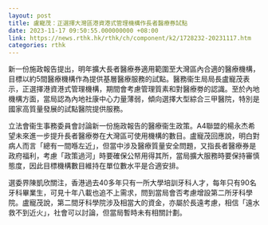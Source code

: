 ```yaml
---
layout: post
title: 盧寵茂：正選擇大灣區港資港式管理機構作長者醫療券試點
date: 2023-11-17 09:50:55.000000000 +08:00
link: https://news.rthk.hk/rthk/ch/component/k2/1728232-20231117.htm
categories: rthk
---
```


新一份施政報告提出，明年擴大長者醫療券適用範圍至大灣區內合適的醫療機構，目標以約5間醫療機構作為提供基層醫療服務的試點。醫務衞生局局長盧寵茂表示，正選擇港資港式管理機構，期間會考慮管理質素和對醫療劵的認識。至於內地機構方面，當局認為內地社康中心力量薄弱，傾向選擇大型綜合三甲醫院，特別是國家高質量發展的試點醫院提供服務。

立法會衞生事務委員會討論新一份施政報告的醫療衞生政策。A4聯盟的楊永杰希望未來進一步提升長者醫療劵在大灣區可使用機構的數目。盧寵茂回應說，明白對病人而言「總有一間喺左近」，但當中涉及醫療質量安全問題，又指長者醫療券是政府福利，考慮「政策過河」時要確保公帑用得其所，當局擴大服務時要保持審慎態度，因此目標機構數目維持在單位數水平是合適安排。

選委界陳凱欣關注，香港過去40多年只有一所大學培訓牙科人才，每年只有90名牙科畢業生，可見十年八載也追不上需求，問到當局會否考慮增設第二所牙科學院。盧寵茂說，第二間牙科學院涉及相當大的資金，亦屬於長遠考慮，相信「遠水救不到近火」，社會可以討論，但當局暫時未有相關計劃。

